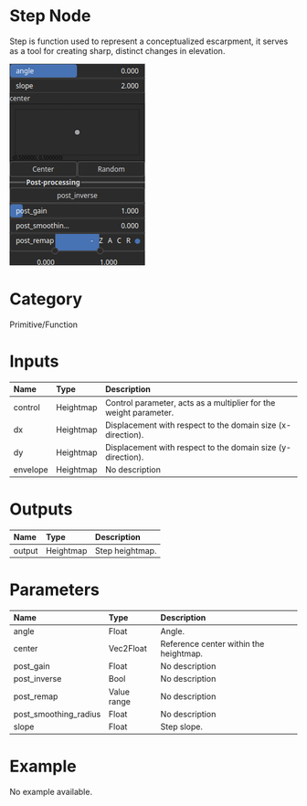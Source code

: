 
Step Node
=========


Step is function used to represent a conceptualized escarpment, it serves as a tool for creating sharp, distinct changes in elevation.



![img](../../images/nodes/Step_settings.png)


# Category


Primitive/Function
# Inputs

|Name|Type|Description|
| :--- | :--- | :--- |
|control|Heightmap|Control parameter, acts as a multiplier for the weight parameter.|
|dx|Heightmap|Displacement with respect to the domain size (x-direction).|
|dy|Heightmap|Displacement with respect to the domain size (y-direction).|
|envelope|Heightmap|No description|

# Outputs

|Name|Type|Description|
| :--- | :--- | :--- |
|output|Heightmap|Step heightmap.|

# Parameters

|Name|Type|Description|
| :--- | :--- | :--- |
|angle|Float|Angle.|
|center|Vec2Float|Reference center within the heightmap.|
|post_gain|Float|No description|
|post_inverse|Bool|No description|
|post_remap|Value range|No description|
|post_smoothing_radius|Float|No description|
|slope|Float|Step slope.|

# Example


No example available.